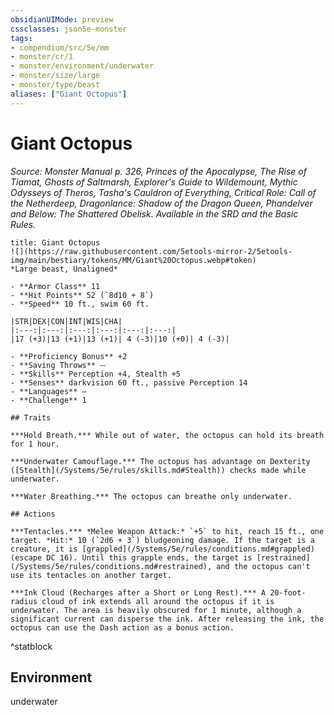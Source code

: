```yaml
---
obsidianUIMode: preview
cssclasses: json5e-monster
tags:
- compendium/src/5e/mm
- monster/cr/1
- monster/environment/underwater
- monster/size/large
- monster/type/beast
aliases: ["Giant Octopus"]
---
```

# Giant Octopus
*Source: Monster Manual p. 326, Princes of the Apocalypse, The Rise of Tiamat, Ghosts of Saltmarsh, Explorer's Guide to Wildemount, Mythic Odysseys of Theros, Tasha's Cauldron of Everything, Critical Role: Call of the Netherdeep, Dragonlance: Shadow of the Dragon Queen, Phandelver and Below: The Shattered Obelisk. Available in the SRD and the Basic Rules.*  

```ad-statblock
title: Giant Octopus
![](https://raw.githubusercontent.com/5etools-mirror-2/5etools-img/main/bestiary/tokens/MM/Giant%20Octopus.webp#token)
*Large beast, Unaligned*

- **Armor Class** 11
- **Hit Points** 52 (`8d10 + 8`)
- **Speed** 10 ft., swim 60 ft.

|STR|DEX|CON|INT|WIS|CHA|
|:---:|:---:|:---:|:---:|:---:|:---:|
|17 (+3)|13 (+1)|13 (+1)| 4 (-3)|10 (+0)| 4 (-3)|

- **Proficiency Bonus** +2
- **Saving Throws** ⏤
- **Skills** Perception +4, Stealth +5
- **Senses** darkvision 60 ft., passive Perception 14
- **Languages** —
- **Challenge** 1

## Traits

***Hold Breath.*** While out of water, the octopus can hold its breath for 1 hour.

***Underwater Camouflage.*** The octopus has advantage on Dexterity ([Stealth](/Systems/5e/rules/skills.md#Stealth)) checks made while underwater.

***Water Breathing.*** The octopus can breathe only underwater.

## Actions

***Tentacles.*** *Melee Weapon Attack:* `+5` to hit, reach 15 ft., one target. *Hit:* 10 (`2d6 + 3`) bludgeoning damage. If the target is a creature, it is [grappled](/Systems/5e/rules/conditions.md#grappled) (escape DC 16). Until this grapple ends, the target is [restrained](/Systems/5e/rules/conditions.md#restrained), and the octopus can't use its tentacles on another target.

***Ink Cloud (Recharges after a Short or Long Rest).*** A 20-foot-radius cloud of ink extends all around the octopus if it is underwater. The area is heavily obscured for 1 minute, although a significant current can disperse the ink. After releasing the ink, the octopus can use the Dash action as a bonus action.
```
^statblock

## Environment

underwater
